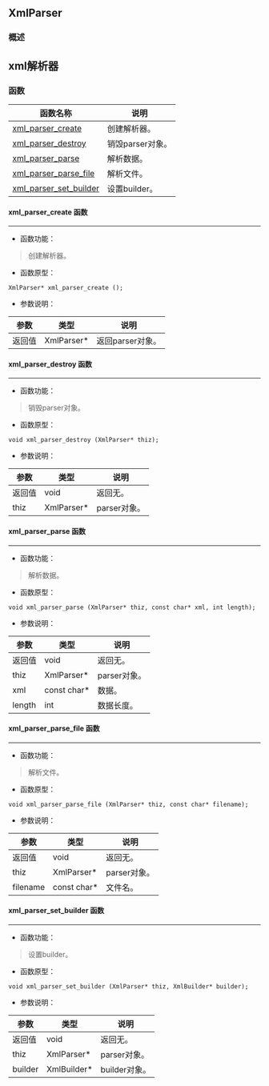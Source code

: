 ## XmlParser
### 概述
xml解析器
----------------------------------
### 函数
<p id="XmlParser_methods">

| 函数名称 | 说明 | 
| -------- | ------------ | 
| <a href="#XmlParser_xml_parser_create">xml\_parser\_create</a> | 创建解析器。 |
| <a href="#XmlParser_xml_parser_destroy">xml\_parser\_destroy</a> | 销毁parser对象。 |
| <a href="#XmlParser_xml_parser_parse">xml\_parser\_parse</a> | 解析数据。 |
| <a href="#XmlParser_xml_parser_parse_file">xml\_parser\_parse\_file</a> | 解析文件。 |
| <a href="#XmlParser_xml_parser_set_builder">xml\_parser\_set\_builder</a> | 设置builder。 |
#### xml\_parser\_create 函数
-----------------------

* 函数功能：

> <p id="XmlParser_xml_parser_create">创建解析器。

* 函数原型：

```
XmlParser* xml_parser_create ();
```

* 参数说明：

| 参数 | 类型 | 说明 |
| -------- | ----- | --------- |
| 返回值 | XmlParser* | 返回parser对象。 |
#### xml\_parser\_destroy 函数
-----------------------

* 函数功能：

> <p id="XmlParser_xml_parser_destroy">销毁parser对象。

* 函数原型：

```
void xml_parser_destroy (XmlParser* thiz);
```

* 参数说明：

| 参数 | 类型 | 说明 |
| -------- | ----- | --------- |
| 返回值 | void | 返回无。 |
| thiz | XmlParser* | parser对象。 |
#### xml\_parser\_parse 函数
-----------------------

* 函数功能：

> <p id="XmlParser_xml_parser_parse">解析数据。

* 函数原型：

```
void xml_parser_parse (XmlParser* thiz, const char* xml, int length);
```

* 参数说明：

| 参数 | 类型 | 说明 |
| -------- | ----- | --------- |
| 返回值 | void | 返回无。 |
| thiz | XmlParser* | parser对象。 |
| xml | const char* | 数据。 |
| length | int | 数据长度。 |
#### xml\_parser\_parse\_file 函数
-----------------------

* 函数功能：

> <p id="XmlParser_xml_parser_parse_file">解析文件。

* 函数原型：

```
void xml_parser_parse_file (XmlParser* thiz, const char* filename);
```

* 参数说明：

| 参数 | 类型 | 说明 |
| -------- | ----- | --------- |
| 返回值 | void | 返回无。 |
| thiz | XmlParser* | parser对象。 |
| filename | const char* | 文件名。 |
#### xml\_parser\_set\_builder 函数
-----------------------

* 函数功能：

> <p id="XmlParser_xml_parser_set_builder">设置builder。

* 函数原型：

```
void xml_parser_set_builder (XmlParser* thiz, XmlBuilder* builder);
```

* 参数说明：

| 参数 | 类型 | 说明 |
| -------- | ----- | --------- |
| 返回值 | void | 返回无。 |
| thiz | XmlParser* | parser对象。 |
| builder | XmlBuilder* | builder对象。 |
